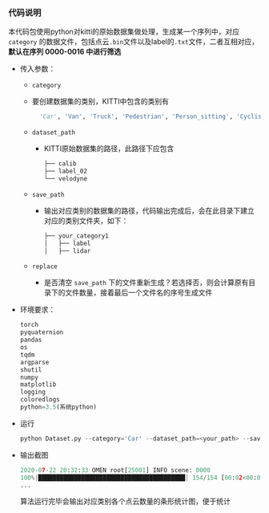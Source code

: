 ### 代码说明

本代码包使用python对kitti的原始数据集做处理，生成某一个序列中，对应 `category` 的数据文件，包括点云`.bin`文件以及label的`.txt`文件，二者互相对应，**默认在序列 0000-0016 中进行筛选**

- 传入参数：
  
  - `category`
    
  - 要创建数据集的类别，KITTI中包含的类别有
  
    ```python
      'Car', 'Van', 'Truck', 'Pedestrian', 'Person_sitting', 'Cyclist', 'Tram', 'Misc' or 'DontCare'
    ```
  
  - `dataset_path`
  
    - KITTI原始数据集的路径，此路径下应包含
  
      ```python
      ├── calib
      ├── label_02
      └── velodyne
      ```
  
  - `save_path`
  
    - 输出对应类别的数据集的路径，代码输出完成后，会在此目录下建立对应的类别文件夹，如下：
  
      ```python
      ├── your_category1
      │   ├── label
      │   ├── lidar
      ```
  
  - `replace`
  
    - 是否清空 `save_path`  下的文件重新生成？若选择否，则会计算原有目录下的文件数量，接着最后一个文件名的序号生成文件
  
- 环境要求：

  ```python
  torch
  pyquaternion
  pandas
  os
  tqdm
  argparse
  shutil  
  numpy
  matplotlib
  logging
  coloredlogs
  python=3.5(系统python)
  ```

- 运行

  ```python
  python Dataset.py --category='Car' --dataset_path=<your_path> --save_path=<your_path> --replace=True
  ```

- 输出截图

  ```python
  2020-07-22 20:32:33 OMEN root[25001] INFO scene: 0000
  100%|█████████████████████████████████████████| 154/154 [00:02<00:00, 57.62it/s]
  ...
  ```

  算法运行完毕会输出对应类别各个点云数量的条形统计图，便于统计



